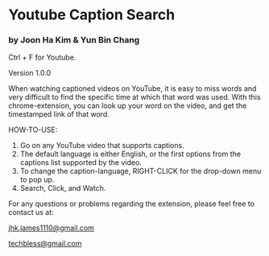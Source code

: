 # Youtube Caption Search
### by Joon Ha Kim & Yun Bin Chang

Ctrl + F for Youtube.

Version 1.0.0

When watching captioned videos on YouTube, it is easy to miss words and very difficult to find the specific time at which that word was used. With this chrome-extension, you can look up your word on the video, and get the timestamped link of that word.

HOW-TO-USE:

1. Go on any YouTube video that supports captions. 
2. The default language is either English, or the first options from the captions list supported by the video.
3. To change the caption-language, RIGHT-CLICK for the drop-down menu to pop up.
4. Search, Click, and Watch.

For any questions or problems regarding the extension, please feel free to contact us at:

jhk.james1110@gmail.com

techbless@gmail.com
